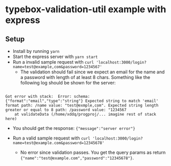 # typebox-validation-util example with express

## Setup

- Install by running `yarn`
- Start the express server with `yarn start`
- Run a invalid sample request with `curl 'localhost:3000/login?name=test@example,com&password=1234567'`
  - The validation should fail since we expect an email for the name and a
    password with length of at least 8 chars. Something like the following log
    should be shown for the server:

```

Got error with stack:  Error: schema: {"format":"email","type":"string"} Expected string to match 'email' format path: /name value: "test@exmple,com". Expected string length greater or equal to 8 path: /password value: "1234567
    at validateData (/home/xddq/progproj/... imagine rest of stack here)

```

- You should get the response: `{"message":"server error"}`

- Run a valid sample request with `curl 'localhost:3000/login?name=test@example.com&password=12345678'`
  - No error since validation passes. You get the query params as return `{"name":"test@example.com","password":"12345678"}`.
